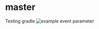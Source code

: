 # master
Testing gradle
![example event parameter](https://github.com/github/docs/actions/workflows/blank.yml/badge.svg?event=push)
